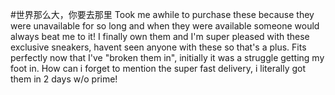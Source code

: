 #世界那么大，你要去那里
Took me awhile to purchase these because they were unavailable for so long and when they were available someone would always beat me to it! I finally own them and I'm super pleased with these exclusive sneakers, havent seen anyone with these so that's a plus. Fits perfectly now that I've "broken them in", initially it was a struggle getting my foot in. How can i forget to mention the super fast delivery, i literally got them in 2 days w/o prime!

